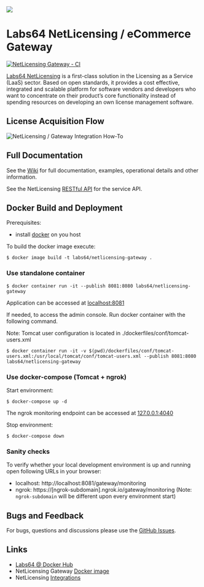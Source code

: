 <img src="https://netlicensing.io/img/netlicensing-stage-twitter.jpg">

# Labs64 NetLicensing / eCommerce Gateway

[![NetLicensing Gateway - CI](https://github.com/Labs64/NetLicensing-Gateway/workflows/NetLicensing%20Gateway%20-%20CI/badge.svg)](https://github.com/Labs64/NetLicensing-Gateway/actions?query=workflow%3A%22NetLicensing+Gateway+-+CI%22)


[Labs64 NetLicensing](https://netlicensing.io) is a first-class solution in the Licensing as a Service (LaaS) sector. Based on open standards, it provides a cost effective, integrated and scalable platform for software vendors and developers who want to concentrate on their product’s core functionality instead of spending resources on developing an own license management software.

## License Acquisition Flow
![NetLicensing / Gateway Integration How-To](https://raw.githubusercontent.com/wiki/Labs64/NetLicensing-Gateway/images/00_external-ecommerce-flow.png)

## Full Documentation

See the [Wiki](https://github.com/Labs64/NetLicensing-Gateway/wiki/) for full documentation, examples, operational details and other information.

See the NetLicensing [RESTful API](https://netlicensing.io/wiki/restful-api) for the service API.

## Docker Build and Deployment

Prerequisites:

- install [docker](https://docs.docker.com/install/) on you host

To build the docker image execute:

```shell
$ docker image build -t labs64/netlicensing-gateway .
```

### Use standalone container

```shell
$ docker container run -it --publish 8081:8080 labs64/netlicensing-gateway
```

Application can be accessed at [localhost:8081](http://localhost:8081)

If needed, to access the admin console. Run docker container with the following command.

Note: Tomcat user configuration is located in ./dockerfiles/conf/tomcat-users.xml

```shell
$ docker container run -it -v $(pwd)/dockerfiles/conf/tomcat-users.xml:/usr/local/tomcat/conf/tomcat-users.xml --publish 8081:8080 labs64/netlicensing-gateway
```

### Use docker-compose (Tomcat + ngrok)

Start environment:

```shell
$ docker-compose up -d
```

The ngrok monitoring endpoint can be accessed at [127.0.0.1:4040](http://127.0.0.1:4040)

Stop environment:

```shell
$ docker-compose down
```

### Sanity checks

To verify whether your local development environment is up and running open following URLs in your browser:

- localhost: http://localhost:8081/gateway/monitoring
- ngrok: https://[ngrok-subdomain].ngrok.io/gateway/monitoring (Note: `ngrok-subdomain` will be different upon every environment start)

## Bugs and Feedback

For bugs, questions and discussions please use the [GitHub Issues](https://github.com/Labs64/NetLicensing-Gateway/issues).

## Links

- [Labs64 @ Docker Hub](https://hub.docker.com/u/labs64)
- NetLicensing Gateway [Docker image](https://hub.docker.com/r/labs64/netlicensing-gateway)
- NetLicensing [Integrations](https://netlicensing.io/wiki/integrations)
